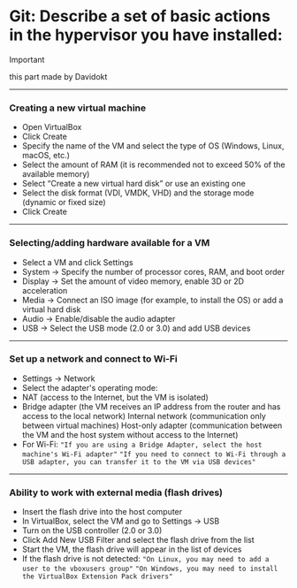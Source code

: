 # Git: **Describe a set of basic actions in the hypervisor you have installed:**
>[!IMPORTANT]
> this part made by Davidokt
---
### Creating a new virtual machine
- Open VirtualBox
- Click Create
- Specify the name of the VM and select the type of OS (Windows, Linux, macOS, etc.)
- Select the amount of RAM (it is recommended not to exceed 50% of the available memory)
- Select “Create a new virtual hard disk” or use an existing one
- Select the disk format (VDI, VMDK, VHD) and the storage mode (dynamic or fixed size)
- Click Create
---
### Selecting/adding hardware available for a VM
- Select a VM and click Settings
- System → Specify the number of processor cores, RAM, and boot order
- Display → Set the amount of video memory, enable 3D or 2D acceleration
- Media → Connect an ISO image (for example, to install the OS) or add a virtual hard disk
- Audio → Enable/disable the audio adapter
- USB → Select the USB mode (2.0 or 3.0) and add USB devices
---
### Set up a network and connect to Wi-Fi
 - Settings → Network
 - Select the adapter's operating mode:
 - NAT (access to the Internet, but the VM is isolated)
 - Bridge adapter (the VM receives an IP address from the router and has access to the local network)
    Internal network (communication only between virtual machines)
    Host-only adapter (communication between the VM and the host system without access to the Internet)
 - For Wi-Fi:
    `"If you are using a Bridge Adapter, select the host machine's Wi-Fi adapter"`
    `"If you need to connect to Wi-Fi through a USB adapter, you can transfer it to the VM via USB devices"`
---
### Ability to work with external media (flash drives)
- Insert the flash drive into the host computer
- In VirtualBox, select the VM and go to Settings → USB
- Turn on the USB controller (2.0 or 3.0)
- Click Add New USB Filter and select the flash drive from the list
- Start the VM, the flash drive will appear in the list of devices
- If the flash drive is not detected:
    `"On Linux, you may need to add a user to the vboxusers group"`
    `"On Windows, you may need to install the VirtualBox Extension Pack drivers"`
